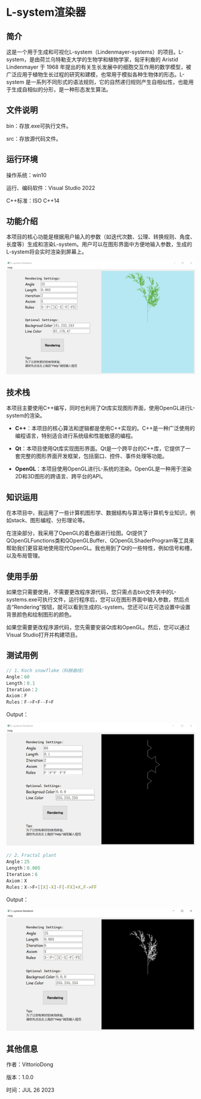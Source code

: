 # L-system渲染器

## 简介

​		这是一个用于生成和可视化L-system（Lindenmayer-systems）的项目。L-system，是由荷兰乌特勒支大学的生物学和植物学家，匈牙利裔的 Aristid Lindenmayer 于 1968 年提出的有关生长发展中的细胞交互作用的数学模型，被广泛应用于植物生长过程的研究和建模，也常用于模拟各种生物体的形态。L-system 是一系列不同形式的语法规则，它的自然递归规则产生自相似性，也能用于生成自相似的分形，是一种形态发生算法。

## 文件说明

bin：存放.exe可执行文件。

src：存放源代码文件。

## 运行环境

操作系统：win10

运行、编码软件：Visual Studio 2022

C++标准：ISO C++14

## 功能介绍

​		本项目的核心功能是根据用户输入的参数（如迭代次数、公理、转换规则、角度、长度等）生成和渲染L-system。用户可以在图形界面中方便地输入参数，生成的L-system将会实时渲染到屏幕上。

![image-20230729174026302](./README.assets/image-20230729174026302.png)

## 技术栈

​		本项目主要使用C++编写，同时也利用了Qt库实现图形界面，使用OpenGL进行L-system的渲染。

- **C++**：本项目的核心算法和逻辑都是使用C++实现的。C++是一种广泛使用的编程语言，特别适合进行系统级和性能敏感的编程。

- **Qt**：本项目使用Qt库实现图形界面。Qt是一个跨平台的C++库，它提供了一套完整的图形界面开发框架，包括窗口、控件、事件处理等功能。

- **OpenGL**：本项目使用OpenGL进行L-系统的渲染。OpenGL是一种用于渲染2D和3D图形的跨语言、跨平台的API。

## 知识运用

​		在本项目中，我运用了一些计算机图形学、数据结构与算法等计算机专业知识，例如stack、图形编程、分形理论等。

​		在渲染部分，我采用了OpenGL的着色器进行绘图。Qt提供了QOpenGLFunctions类和QOpenGLBuffer、QOpenGLShaderProgram等工具来帮助我们更容易地使用现代OpenGL。我也用到了Qt的一些特性，例如信号和槽，以及布局管理。

## 使用手册

​		如果您只需要使用，不需要更改程序源代码，您只需点击bin文件夹中的L-systems.exe可执行文件，运行程序后，您可以在图形界面中输入参数，然后点击“Rendering”按钮，就可以看到生成的L-system。您还可以在可选设置中设置背景颜色和绘制图形的颜色。

​		如果您需要更改程序源代码，您先需要安装Qt库和OpenGL。然后，您可以通过Visual Studio打开并构建项目。

## 测试用例

```C++
// 1、Koch snowflake（科赫曲线）
Angle：60
Length：0.1
Iteration：2
Axiom：F
Rules：F->F+F--F+F
```

Output：

![image-20230729194443729](./README.assets/image-20230729194443729.png)



```C++
// 2、Fractal plant
Angle：25
Length：0.005
Iteration：6
Axiom：X
Rules：X->F+[[X]-X]-F[-FX]+X,F->FF
```

Output：

![image-20230729194249208](./README.assets/image-20230729194249208.png)

## 其他信息

作者：VittorioDong

版本：1.0.0

时间：JUL 26 2023
